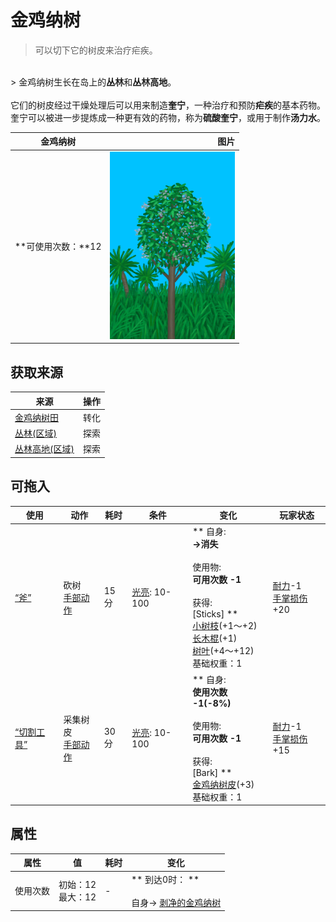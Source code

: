 # 金鸡纳树  
> 可以切下它的树皮来治疗疟疾。  
<br>  
> 金鸡纳树生长在岛上的<b>丛林</b>和<b>丛林高地</b>。<br><br>它们的树皮经过干燥处理后可以用来制造<b>奎宁</b>，一种治疗和预防<b>疟疾</b>的基本药物。奎宁可以被进一步提炼成一种更有效的药物，称为<b>硫酸奎宁</b>，或用于制作<b>汤力水</b>。  
  
  金鸡纳树  |   图片   
 ----  |  ----:   
 **可使用次数：**12  |  <img decoding="async" src="Sprite/CinchonaTree.png" href="a.md" style="max-width:300px;max-height:300px;">   
  
## 获取来源  
来源  |  操作  
----  |  ----  
[金鸡纳树田](CropPlotCinchonaTree.md)  |  转化  
[丛林(区域)](Jungle.md)  |  探索  
[丛林高地(区域)](JungleHighlands.md)  |  探索  
## 可拖入  
使用  |  动作  |  耗时  |  条件  |  变化  |  玩家状态  
----  |  ----  |  ----  |  ----  |  ----  |  ----  
[“斧”](tag_Axe.md)  |  砍树<br>[手部动作](HandAction.md)  |  15分  |  [光亮](Light.md): 10-100  |  ** 自身: **<br>→消失<br><br>** 使用物: **<br>可用次数  -1<br><br>** 获得: **<br>** [Sticks] **<br>  [小树枝](Sticks.md)(+1～+2)<br>  [长木棍](StickLong.md)(+1)<br>  [树叶](LeavesFresh.md)(+4～+12)<br>基础权重：1  |  [耐力](Stamina.md)-1<br>[手掌损伤](HandDamage.md)+20  
[“切割工具”](tag_Cutter.md)  |  采集树皮<br>[手部动作](HandAction.md)  |  30分  |  [光亮](Light.md): 10-100  |  ** 自身: **<br>使用次数  -1(-8%)<br><br>** 使用物: **<br>可用次数  -1<br><br>** 获得: **<br>** [Bark] **<br>  [金鸡纳树皮](BarkCinchona.md)(+3)<br>基础权重：1  |  [耐力](Stamina.md)-1<br>[手掌损伤](HandDamage.md)+15  
## 属性   
属性  |  值  |  耗时  |  变化  
----  |  ----  |  ----  |  ----  
使用次数  |  初始：12<br>最大：12  |  -  |  ** 到达0时： **<br><br>自身→ [剥净的金鸡纳树](CinchonaTreeCleared.md)  


<script>document.title="金鸡纳树 - 卡牌生存百科 Card Survival Wiki";</script>